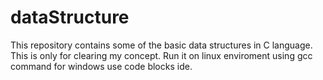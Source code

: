 # dataStructure
This repository contains some of the basic data structures in C language.
This is only for clearing my concept.
Run it on linux enviroment using gcc command
for windows use code blocks ide.
